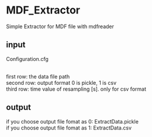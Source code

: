# MDF_Extractor
Simple Extractor for MDF file with mdfreader 

## input
Configuration.cfg
<br><br>

first row: the data file path<br>
second row: output format 0 is pickle, 1 is csv<br>
third row: time value of resampling [s]. only for csv format<br>

## output
if you choose output file fomat as 0: ExtractData.pickle<br>
if you choose output file fomat as 1: ExtractData.csv<br>
